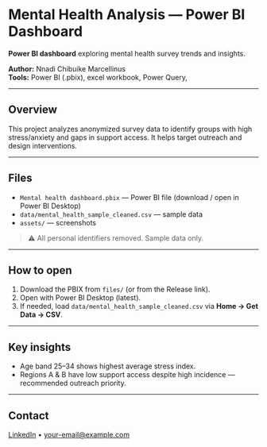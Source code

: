 # Mental Health Analysis — Power BI Dashboard

**Power BI dashboard** exploring mental health survey trends and insights.

**Author:** Nnadi Chibuike Marcellinus   
**Tools:** Power BI (.pbix), excel workbook, Power Query, 

---

## Overview
This project analyzes anonymized survey data to identify groups with high stress/anxiety and gaps in support access. It helps target outreach and design interventions.

---

## Files
- `Mental health dashboard.pbix` — Power BI file (download / open in Power BI Desktop)  
- `data/mental_health_sample_cleaned.csv` —  sample data  
- `assets/` — screenshots 

> ⚠️ All personal identifiers removed. Sample data only.

---

## How to open
1. Download the PBIX from `files/` (or from the Release link).  
2. Open with Power BI Desktop (latest).  
3. If needed, load `data/mental_health_sample_cleaned.csv` via **Home → Get Data → CSV**.

---

## Key insights 
- Age band 25–34 shows highest average stress index.  
- Regions A & B have low support access despite high incidence — recommended outreach priority.  

---

## Contact
[LinkedIn](YOUR-LINKEDIN-URL) • your-email@example.com
